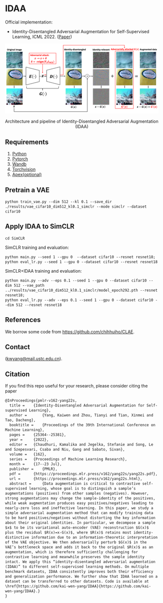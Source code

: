 # IDAA

Official implementation:
- Identity-Disentangled Adversarial Augmentation for Self-Supervised Learning, ICML 2022. ([Paper](https://proceedings.mlr.press/v162/yang22s/yang22s.pdf))

<div align="center">
  <img src="IDAA.png" width="1000px" />
  <p>Architecture and pipeline of Identity-Disentangled Adversarial Augmentation (IDAA)</p>
</div>

## Requirements

1. [Python](https://www.python.org/)
2. [Pytorch](https://pytorch.org/)
3. [Wandb](https://wandb.ai/site)
4. [Torchvision](https://pytorch.org/vision/stable/index.html)
5. [Apex(optional)](https://github.com/NVIDIA/apex)

## Pretrain a VAE


```
python train_vae.py --dim 512 --kl 0.1 --save_dir ./results/vae_cifar10_dim512_kl0.1_simclr --mode simclr --dataset cifar10
```

## Apply IDAA to SimCLR
```
cd SimCLR
```

SimCLR training and evaluation:
```
python main.py --seed 1 --gpu 0  --dataset cifar10 --resnet resnet18;
python eval_lr.py --seed 1 --gpu 0 --dataset cifar10 --resnet resnet18
```
SimCLR+IDAA training and evaluation:
```
python main.py --adv --eps 0.1 --seed 1 --gpu 0 --dataset cifar10 --dim 512 --vae_path ../results/vae_cifar10_dim512_kl0.1_simclr/model_epoch292.pth --resnet resnet18;
python eval_lr.py --adv --eps 0.1 --seed 1 --gpu 0 --dataset cifar10 --dim 512 --resnet resnet18
```

## References
We borrow some code from https://github.com/chihhuiho/CLAE.

## Contact 

(kwyang@mail.ustc.edu.cn).

## Citation

If you find this repo useful for your research, please consider citing the paper
```
@InProceedings{pmlr-v162-yang22s,
  title = 	 {Identity-Disentangled Adversarial Augmentation for Self-supervised Learning},
  author =       {Yang, Kaiwen and Zhou, Tianyi and Tian, Xinmei and Tao, Dacheng},
  booktitle = 	 {Proceedings of the 39th International Conference on Machine Learning},
  pages = 	 {25364--25381},
  year = 	 {2022},
  editor = 	 {Chaudhuri, Kamalika and Jegelka, Stefanie and Song, Le and Szepesvari, Csaba and Niu, Gang and Sabato, Sivan},
  volume = 	 {162},
  series = 	 {Proceedings of Machine Learning Research},
  month = 	 {17--23 Jul},
  publisher =    {PMLR},
  pdf = 	 {https://proceedings.mlr.press/v162/yang22s/yang22s.pdf},
  url = 	 {https://proceedings.mlr.press/v162/yang22s.html},
  abstract = 	 {Data augmentation is critical to contrastive self-supervised learning, whose goal is to distinguish a sample’s augmentations (positives) from other samples (negatives). However, strong augmentations may change the sample-identity of the positives, while weak augmentation produces easy positives/negatives leading to nearly-zero loss and ineffective learning. In this paper, we study a simple adversarial augmentation method that can modify training data to be hard positives/negatives without distorting the key information about their original identities. In particular, we decompose a sample $x$ to be its variational auto-encoder (VAE) reconstruction $G(x)$ plus the residual $R(x)=x-G(x)$, where $R(x)$ retains most identity-distinctive information due to an information-theoretic interpretation of the VAE objective. We then adversarially perturb $G(x)$ in the VAE’s bottleneck space and adds it back to the original $R(x)$ as an augmentation, which is therefore sufficiently challenging for contrastive learning and meanwhile preserves the sample identity intact. We apply this “identity-disentangled adversarial augmentation (IDAA)” to different self-supervised learning methods. On multiple benchmark datasets, IDAA consistently improves both their efficiency and generalization performance. We further show that IDAA learned on a dataset can be transferred to other datasets. Code is available at \href{https://github.com/kai-wen-yang/IDAA}{https://github.com/kai-wen-yang/IDAA}.}
}
```
